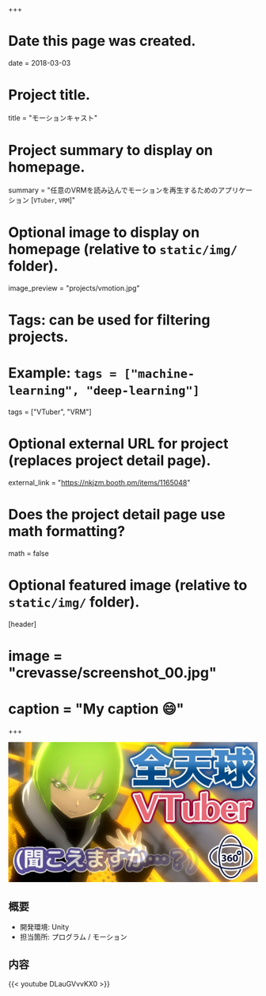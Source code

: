 +++
# Date this page was created.
date = 2018-03-03

# Project title.
title = "モーションキャスト"

# Project summary to display on homepage.
summary = "任意のVRMを読み込んでモーションを再生するためのアプリケーション [`VTuber`, `VRM`]"

# Optional image to display on homepage (relative to `static/img/` folder).
image_preview = "projects/vmotion.jpg"

# Tags: can be used for filtering projects.
# Example: `tags = ["machine-learning", "deep-learning"]`
tags = ["VTuber", "VRM"]

# Optional external URL for project (replaces project detail page).
external_link = "https://nkjzm.booth.pm/items/1165048"

# Does the project detail page use math formatting?
math = false

# Optional featured image (relative to `static/img/` folder).
[header]
# image = "crevasse/screenshot_00.jpg"
# caption = "My caption :smile:"

+++

![This is a image](../../img/projects/lime.jpg)

## 概要

- 開発環境: Unity
- 担当箇所: プログラム / モーション

## 内容

{{< youtube DLauGVvvKX0 >}}
